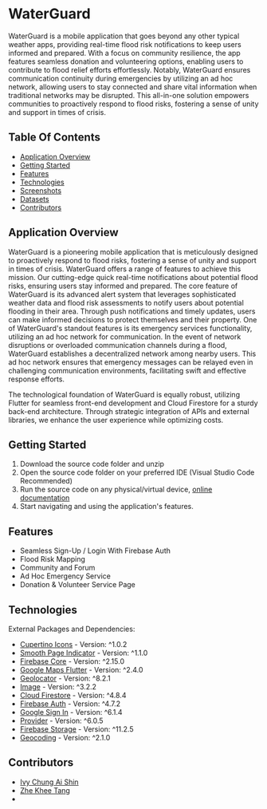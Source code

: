 # WaterGuard

WaterGuard is a mobile application that goes beyond any other typical weather apps, providing real-time flood risk notifications to keep users informed and prepared. With a focus on community resilience, the app features seamless donation and volunteering options, enabling users to contribute to flood relief efforts effortlessly. Notably, WaterGuard ensures communication continuity during emergencies by utilizing an ad hoc network, allowing users to stay connected and share vital information when traditional networks may be disrupted. This all-in-one solution empowers communities to proactively respond to flood risks, fostering a sense of unity and support in times of crisis.

## Table Of Contents

- [Application Overview](#application-overview)
- [Getting Started](#getting-started)
- [Features](#features)
- [Technologies](#technologies)
- [Screenshots](#screenshots)
- [Datasets](#datasets)
- [Contributors](#contributors)

## Application Overview 
WaterGuard is a pioneering mobile application that is meticulously designed to proactively respond to flood risks, fostering a sense of unity and support in times of crisis. WaterGuard offers a range of features to achieve this mission. Our cutting-edge quick real-time notifications about potential flood risks, ensuring users stay informed and prepared. The core feature of WaterGuard is its advanced alert system that leverages sophisticated weather data and flood risk assessments to notify users about potential flooding in their area. Through push notifications and timely updates, users can make informed decisions to protect themselves and their property. One of WaterGuard's standout features is its emergency services functionality, utilizing an ad hoc network for communication. In the event of network disruptions or overloaded communication channels during a flood, WaterGuard establishes a decentralized network among nearby users. This ad hoc network ensures that emergency messages can be relayed even in challenging communication environments, facilitating swift and effective response efforts.

The technological foundation of WaterGuard is equally robust, utilizing Flutter for seamless front-end development and Cloud Firestore for a sturdy back-end architecture. Through strategic integration of APIs and external libraries, we enhance the user experience while optimizing costs.


## Getting Started

1. Download the source code folder and unzip 
2. Open the source code folder on your preferred IDE (Visual Studio Code Recommended)
3. Run the source code on any physical/virtual device, [online documentation](https://www.fluttercampus.com/tutorial/4/run-first-application/)
4. Start navigating and using the application's features.

## Features
- Seamless Sign-Up / Login With Firebase Auth
- Flood Risk Mapping
- Community and Forum
- Ad Hoc Emergency Service
- Donation & Volunteer Service Page

## Technologies
External Packages and Dependencies:
- [Cupertino Icons](https://pub.dev/packages/cupertino_icons) - Version: ^1.0.2
- [Smooth Page Indicator](https://pub.dev/packages/smooth_page_indicator) - Version: ^1.1.0
- [Firebase Core](https://pub.dev/packages/firebase_core) - Version: ^2.15.0
- [Google Maps Flutter](https://pub.dev/packages/google_maps_flutter) - Version: ^2.4.0
- [Geolocator](https://pub.dev/packages/geolocator) - Version: ^8.2.1
- [Image](https://pub.dev/packages/image) - Version: ^3.2.2
- [Cloud Firestore](https://pub.dev/packages/cloud_firestore) - Version: ^4.8.4
- [Firebase Auth](https://pub.dev/packages/firebase_auth) - Version: ^4.7.2
- [Google Sign In](https://pub.dev/packages/google_sign_in) - Version: ^6.1.4
- [Provider](https://pub.dev/packages/provider) - Version: ^6.0.5
- [Firebase Storage](https://pub.dev/packages/firebase_storage) - Version: ^11.2.5
- [Geocoding](https://pub.dev/packages/geocoding) - Version: ^2.1.0


## Contributors 
- [Ivy Chung Ai Shin](https://github.com/ICAS03)
- [Zhe Khee Tang](https://github.com/jackyt0303)
- 
